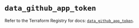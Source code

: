 # `data_github_app_token`

Refer to the Terraform Registry for docs: [`data_github_app_token`](https://registry.terraform.io/providers/integrations/github/6.6.0/docs/data-sources/app_token).
